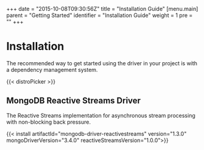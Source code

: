 +++
date = "2015-10-08T09:30:56Z"
title = "Installation Guide"
[menu.main]
  parent = "Getting Started"
  identifier = "Installation Guide"
  weight = 1
  pre = "<i class='fa'></i>"
+++

# Installation

The recommended way to get started using the driver in your project is with a dependency management system.

{{< distroPicker >}}

## MongoDB Reactive Streams Driver
The Reactive Streams implementation for asynchronous stream processing with non-blocking back pressure.

{{< install artifactId="mongodb-driver-reactivestreams" version="1.3.0" mongoDriverVersion="3.4.0" reactiveStreamsVersion="1.0.0">}}
